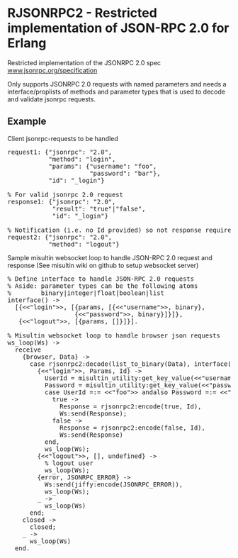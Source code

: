 RJSONRPC2 - Restricted implementation of JSON-RPC 2.0 for Erlang
================================================================
Restricted implementation of the JSONRPC 2.0 spec
www.jsonrpc.org/specification

Only supports JSONRPC 2.0 requests with named parameters and needs a
interface/proplists of methods and parameter types that is used to
decode and validate jsonrpc requests.

Example
-------
Client jsonrpc-requests to be handled
<pre>
request1: {"jsonrpc": "2.0",
           "method": "login",
           "params": {"username": "foo",
                      "password": "bar"},
           "id": "_login"}

% For valid jsonrpc 2.0 request
response1: {"jsonrpc": "2.0",
            "result": "true"|"false",
            "id": "_login"}

% Notification (i.e. no Id provided) so not response required
request2: {"jsonrpc": "2.0",
           "method": "logout"}
</pre>

Sample misultin websocket loop to handle JSON-RPC 2.0 request 
and response (See misultin wiki on github to setup websocket server)
<pre>
% Define interface to handle JSON-RPC 2.0 requests
% Aside: parameter types can be the following atoms
%        binary|integer|float|boolean|list
interface() ->
  [{&lt;&lt;"login">>, [{params, [{&lt;&lt;"username">>, binary},
                  {&lt;&lt;"password">>, binary}]}]},
   {&lt;&lt;"logout">>, [{params, []}]}].

% Misultin websocket loop to handle browser json requests
ws_loop(Ws) ->
  receive
    {browser, Data} ->
      case rjsonrpc2:decode(list_to_binary(Data), interface()) of
        {&lt;&lt;"login">>, Params, Id} ->
          UserId = misultin_utility:get_key_value(&lt;&lt;"username">>, Params),
          Password = misultin_utility:get_key_value(&lt;&lt;"password">>, Params),
          case UserId =:= &lt;&lt;"foo">> andalso Password =:= &lt;&lt;"bar">> of
            true ->
              Response = rjsonrpc2:encode(true, Id),
              Ws:send(Response);
            false ->
              Response = rjsonrpc2:encode(false, Id),
              Ws:send(Response)
          end,
          ws_loop(Ws);
        {&lt;&lt;"logout">>, [], undefined} ->
          % logout user
          ws_loop(Ws);
        {error, JSONRPC_ERROR} ->
          Ws:send(jiffy:encode(JSONRPC_ERROR)),
          ws_loop(Ws);
        _ ->
          ws_loop(Ws)
      end;
    closed ->
      closed;
    _ ->
      ws_loop(Ws)
  end.
</pre>

